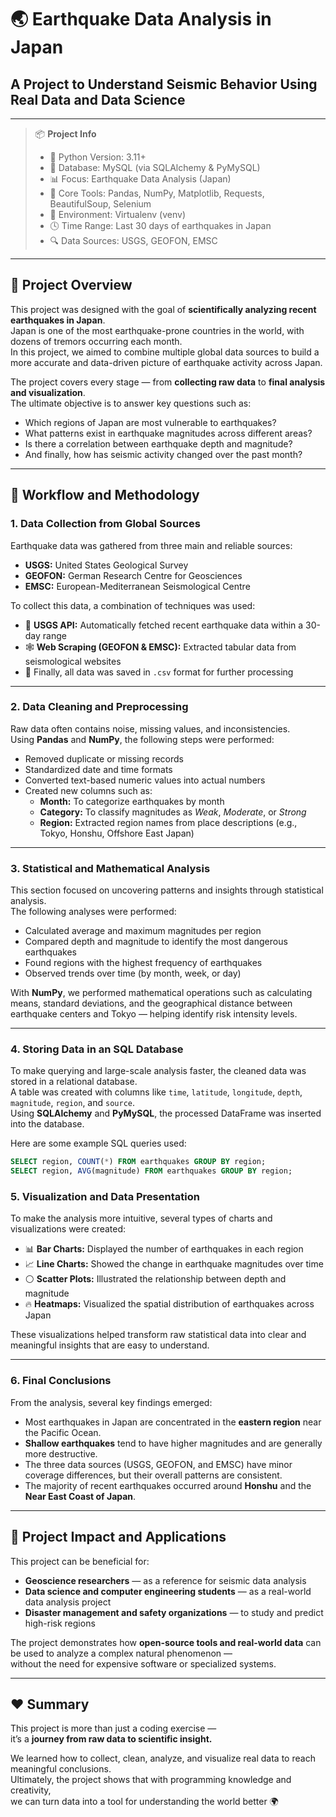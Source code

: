 # 🌏 Earthquake Data Analysis in Japan  
## A Project to Understand Seismic Behavior Using Real Data and Data Science  

---

> 📦 **Project Info**
> - 🐍 Python Version: 3.11+
> - 💾 Database: MySQL (via SQLAlchemy & PyMySQL)
> - 📊 Focus: Earthquake Data Analysis (Japan)
> - 🧠 Core Tools: Pandas, NumPy, Matplotlib, Requests, BeautifulSoup, Selenium
> - 🧰 Environment: Virtualenv (venv)
> - 🕓 Time Range: Last 30 days of earthquakes in Japan
> - 🔍 Data Sources: USGS, GEOFON, EMSC

---

## 🧩 Project Overview  

This project was designed with the goal of **scientifically analyzing recent earthquakes in Japan**.  
Japan is one of the most earthquake-prone countries in the world, with dozens of tremors occurring each month.  
In this project, we aimed to combine multiple global data sources to build a more accurate and data-driven picture of earthquake activity across Japan.  

The project covers every stage — from **collecting raw data** to **final analysis and visualization**.  
The ultimate objective is to answer key questions such as:

- Which regions of Japan are most vulnerable to earthquakes?  
- What patterns exist in earthquake magnitudes across different areas?  
- Is there a correlation between earthquake depth and magnitude?  
- And finally, how has seismic activity changed over the past month?  

---

## 🔬 Workflow and Methodology  

### 1. Data Collection from Global Sources  

Earthquake data was gathered from three main and reliable sources:  

- **USGS:** United States Geological Survey  
- **GEOFON:** German Research Centre for Geosciences  
- **EMSC:** European-Mediterranean Seismological Centre  

To collect this data, a combination of techniques was used:  

- 📡 **USGS API:** Automatically fetched recent earthquake data within a 30-day range  
- 🕸️ **Web Scraping (GEOFON & EMSC):** Extracted tabular data from seismological websites  
- 💾 Finally, all data was saved in `.csv` format for further processing  

---

### 2. Data Cleaning and Preprocessing  

Raw data often contains noise, missing values, and inconsistencies.  
Using **Pandas** and **NumPy**, the following steps were performed:  

- Removed duplicate or missing records  
- Standardized date and time formats  
- Converted text-based numeric values into actual numbers  
- Created new columns such as:  
  - **Month:** To categorize earthquakes by month  
  - **Category:** To classify magnitudes as *Weak*, *Moderate*, or *Strong*  
  - **Region:** Extracted region names from place descriptions (e.g., Tokyo, Honshu, Offshore East Japan)  

---

### 3. Statistical and Mathematical Analysis  

This section focused on uncovering patterns and insights through statistical analysis.  
The following analyses were performed:  

- Calculated average and maximum magnitudes per region  
- Compared depth and magnitude to identify the most dangerous earthquakes  
- Found regions with the highest frequency of earthquakes  
- Observed trends over time (by month, week, or day)  

With **NumPy**, we performed mathematical operations such as calculating means, standard deviations, and the geographical distance between earthquake centers and Tokyo — helping identify risk intensity levels.  

---

### 4. Storing Data in an SQL Database  

To make querying and large-scale analysis faster, the cleaned data was stored in a relational database.  
A table was created with columns like `time`, `latitude`, `longitude`, `depth`, `magnitude`, `region`, and `source`.  
Using **SQLAlchemy** and **PyMySQL**, the processed DataFrame was inserted into the database.  

Here are some example SQL queries used:  

```sql
SELECT region, COUNT(*) FROM earthquakes GROUP BY region;
SELECT region, AVG(magnitude) FROM earthquakes GROUP BY region;
```

### 5. Visualization and Data Presentation  

To make the analysis more intuitive, several types of charts and visualizations were created:  

- 📊 **Bar Charts:** Displayed the number of earthquakes in each region  
- 📈 **Line Charts:** Showed the change in earthquake magnitudes over time  
- ⚪ **Scatter Plots:** Illustrated the relationship between depth and magnitude  
- 🔥 **Heatmaps:** Visualized the spatial distribution of earthquakes across Japan  

These visualizations helped transform raw statistical data into clear and meaningful insights that are easy to understand.

---

### 6. Final Conclusions  

From the analysis, several key findings emerged:  

- Most earthquakes in Japan are concentrated in the **eastern region** near the Pacific Ocean.  
- **Shallow earthquakes** tend to have higher magnitudes and are generally more destructive.  
- The three data sources (USGS, GEOFON, and EMSC) have minor coverage differences, but their overall patterns are consistent.  
- The majority of recent earthquakes occurred around **Honshu** and the **Near East Coast of Japan**.  

---

## 🎯 Project Impact and Applications  

This project can be beneficial for:  

- **Geoscience researchers** — as a reference for seismic data analysis  
- **Data science and computer engineering students** — as a real-world data analysis project  
- **Disaster management and safety organizations** — to study and predict high-risk regions  

The project demonstrates how **open-source tools and real-world data** can be used to analyze a complex natural phenomenon —  
without the need for expensive software or specialized systems.  

---

## ❤️ Summary  

This project is more than just a coding exercise —  
it’s a **journey from raw data to scientific insight.**  

We learned how to collect, clean, analyze, and visualize real data to reach meaningful conclusions.  
Ultimately, the project shows that with programming knowledge and creativity,  
we can turn data into a tool for understanding the world better 🌍





